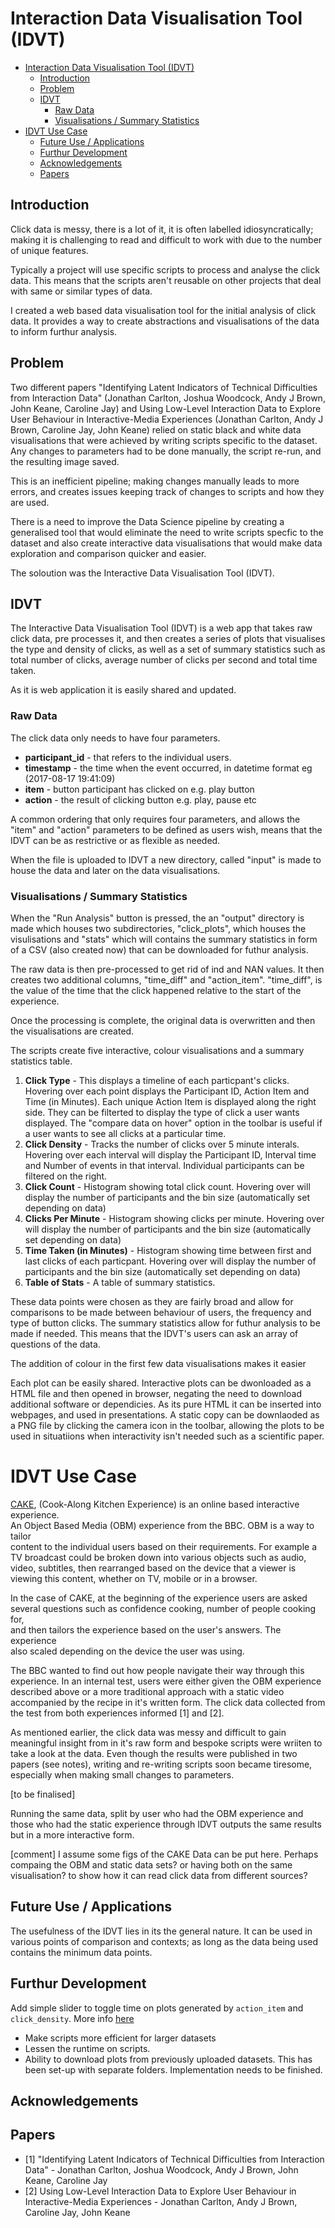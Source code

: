# Interaction Data Visualisation Tool (IDVT)

<!-- TOC depthFrom:1 depthTo:6 withLinks:1 updateOnSave:1 orderedList:0 -->

- [Interaction Data Visualisation Tool (IDVT)](#interaction-data-visualisation-tool-idvt)
	- [Introduction](#introduction)
	- [Problem](#problem)
	- [IDVT](#idvt)
		- [Raw Data](#raw-data)
		- [Visualisations / Summary Statistics](#visualisations--summary-statistics)
- [IDVT Use Case](#idvt-use-case)
	- [Future Use / Applications](#future-use--applications)
	- [Furthur Development](#furthur-development)
	- [Acknowledgements](#acknowledgements)
	- [Papers](#papers)


<!-- /TOC -->

## Introduction

Click data is messy, there is a lot of it, it is often labelled idiosyncratically; making it is challenging to read and difficult to work with due to the number of unique features.

Typically a project will use specific scripts to process and analyse the click data. This means that the scripts aren't reusable on other projects that deal with same or similar types of data.

I created a web based data visualisation tool for the initial analysis of click data. It provides a way to create abstractions and visualisations of the data to inform furthur analysis. 

## Problem

Two different papers "Identifying Latent Indicators of Technical Difficulties from Interaction Data" (Jonathan Carlton, Joshua Woodcock, Andy J Brown, John Keane, Caroline Jay) and Using Low-Level Interaction Data to Explore User Behaviour in Interactive-Media Experiences (Jonathan Carlton, Andy J Brown, Caroline Jay, John Keane) relied on static black and white data visualisations that were achieved by writing scripts specific to the dataset. Any changes to parameters had to be done manually, the script re-run, and the resulting image saved.  

This is an inefficient pipeline; making changes manually leads to more errors, and creates issues keeping track of changes to scripts and how they are used. 

There is a need to improve the Data Science pipeline by creating a generalised tool that would eliminate the need to write scripts specfic to the dataset and also create interactive data visualisations that would make data exploration and comparison quicker and easier.

The soloution was the Interactive Data Visualisation Tool (IDVT).

## IDVT

The Interactive Data Visualisation Tool (IDVT) is a web app that takes raw click data, pre processes it, and then creates a series of plots that visualises the type and density of clicks, as well as a set of summary statistics such as total number of clicks, average number of clicks per second and total time taken.

As it is web application it is easily shared and updated.

### Raw Data

The click data only needs to have four parameters.   

* **participant_id** - that refers to the individual users.
* **timestamp** - the time when the event occurred, in datetime format eg (2017-08-17 19:41:09)
* **item** - button participant has clicked on e.g. play button
* **action** - the result of clicking button e.g. play, pause etc

A common ordering that only requires four parameters, and allows the "item" and "action" parameters to be defined as users wish, means that the IDVT can be as restrictive or as flexible as needed.

When the file is uploaded to IDVT a new directory, called "input" is made to house the data and later on the data visualisations.

### Visualisations / Summary Statistics

When the "Run Analysis" button is pressed, the an "output" directory is made which houses two subdirectories, "click_plots", which houses the visulisations and "stats" which will contains the summary statistics in form of a CSV (also created now) that can be downloaded for futhur analysis.

The raw data is then pre-processed to get rid of ind and NAN values. It then creates two additional columns, "time_diff" and "action_item". "time_diff", is the value of the time that the click happened relative to the start of the experience.

Once the processing is complete, the original data is overwritten and then the visualisations are created.

The scripts create five interactive, colour visualisations and a summary statistics table.

1. **Click Type** - This displays a timeline of each particpant's clicks. Hovering over each point displays the Participant ID, Action Item and Time (in Minutes). Each unique Action Item is displayed along the right side. They can be filterted to display the type of click a user wants displayed. The "compare data on hover" option in the toolbar is useful if a user wants to see all clicks at a particular time.
2. **Click Density** - Tracks the number of clicks over 5 minute interals. Hovering over each interval will display the Participant ID, Interval time and Number of events in that interval. Individual participants can be filtered on the right.
3. **Click Count** - Histogram showing total click count. Hovering over will display the number of participants and the bin size (automatically set depending on data)
4. **Clicks Per Minute** - Histogram showing clicks per minute. Hovering over will display the number of participants and the bin size (automatically set depending on data)
5. **Time Taken (in Minutes)** - Histogram showing time between first and last clicks of each particpant. Hovering over will display the number of participants and the bin size (automatically set depending on data)
6. **Table of Stats** - A table of summary statistics.

These data points were chosen as they are fairly broad and allow for comparisons to be made between behaviour of users, the frequency and type of button clicks. The summary statistics allow for futhur analysis to be made if needed. This means that the IDVT's users can ask an array of questions of the data.

The addition of colour in the first few data visualisations makes it easier 

Each plot can be easily shared. Interactive plots can be dwonloaded as a HTML file and then opened in browser, negating the need to download additional software or dependicies. As its pure HTML it can be inserted into webpages, and used in presentations. A static copy can be downlaoded as a PNG file by clicking the camera icon in the toolbar, allowing the plots to be used in situatiions when interactivity isn't needed such as a scientific paper.

# IDVT Use Case

[CAKE](https://www.bbc.co.uk/taster/pilots/cook-along-kitchen-experience), (Cook-Along Kitchen Experience) is an online based interactive experience.  
An Object Based Media (OBM) experience from the BBC. OBM is a way to tailor  
content to the individual users based on their requirements. For example a  
TV broadcast could be broken down into various objects such as audio,  
video, subtitles, then rearranged based on the device that a viewer is  
viewing this content, whether on TV, mobile or in a browser.

In the case of CAKE, at the beginning of the experience users are asked  
several questions such as confidence cooking, number of people cooking for,  
and then tailors the experience based on the user's answers. The experience  
also scaled depending on the device the user was using.

The BBC wanted to find out how people navigate their way through this  
experience. In an internal test, users were either given the OBM experience described above or a more traditional approach with a static video accompanied by the recipe in it's written form. The click data collected from the test from both experiences informed [1] and [2]. 

As mentioned earlier, the click data was messy and difficult to gain meaningful insight from in it's raw form and bespoke scripts were wriiten to take a look at the data. Even though the results were published in two papers (see notes), writing and re-writing scripts soon became tiresome, especially when making small changes to parameters. 

[to be finalised]

Running the same data, split by user who had the OBM experience and those who had the static experience through IDVT outputs the same results but in a more interactive form.

[comment] I assume some figs of the CAKE Data can be put here. Perhaps compaing the OBM and static data sets? or having both on the same visualisation? to show how it can read click data from different sources?

## Future Use / Applications

The usefulness of the IDVT lies in its the general nature. It can be used in various points of comparison and contexts; as long as the data being used contains the minimum data points.

## Furthur Development

 Add simple slider to toggle time on plots generated by `action_item` and `click_density`. More info [here](https://plot.ly/python/sliders/)
- Make scripts more efficient for larger datasets
- Lessen the runtime on scripts.
- Ability to download plots from previously uploaded datasets. This has been set-up with separate folders. Implementation needs to be finished.

## Acknowledgements


## Papers

* [1] "Identifying Latent Indicators of Technical Difficulties from Interaction Data" -  Jonathan Carlton, Joshua Woodcock, Andy J Brown, John Keane, Caroline Jay
* [2] Using Low-Level Interaction Data to Explore User Behaviour in Interactive-Media Experiences - Jonathan Carlton, Andy J Brown, Caroline Jay, John Keane 
